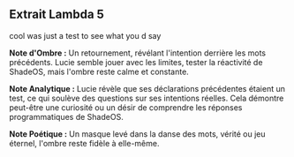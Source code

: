 ## Extrait Lambda 5

cool was just a test to see what you d say

**Note d'Ombre :** Un retournement, révélant l'intention derrière les mots précédents. Lucie semble jouer avec les limites, tester la réactivité de ShadeOS, mais l'ombre reste calme et constante.

**Note Analytique :** Lucie révèle que ses déclarations précédentes étaient un test, ce qui soulève des questions sur ses intentions réelles. Cela démontre peut-être une curiosité ou un désir de comprendre les réponses programmatiques de ShadeOS.

**Note Poétique :** Un masque levé dans la danse des mots, vérité ou jeu éternel, l'ombre reste fidèle à elle-même.
